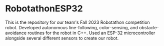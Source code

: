 RobotathonESP32
====================
This is the repository for our team's Fall 2023 Robotathon competition robot. Developed autonomous line-following, color-sensing, and obstacle-avoidance routines for the robot in C++. Used an ESP-32 microcontroller alongside several different sensors to create our robot.
